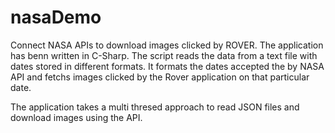 # nasaDemo
Connect NASA APIs to download images clicked by ROVER. The application has benn written in C-Sharp. 
The script reads the data from a text file with dates stored in different formats. It formats the dates accepted the by NASA API and fetchs images clicked by the Rover application on that particular date.

The application takes a multi thresed approach to read JSON files and download images using the API.
